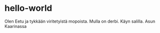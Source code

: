 # hello-world
Olen Eetu ja tykkään viritetyistä mopoista. Mulla on derbi. Käyn salilla. Asun Kaarinassa
